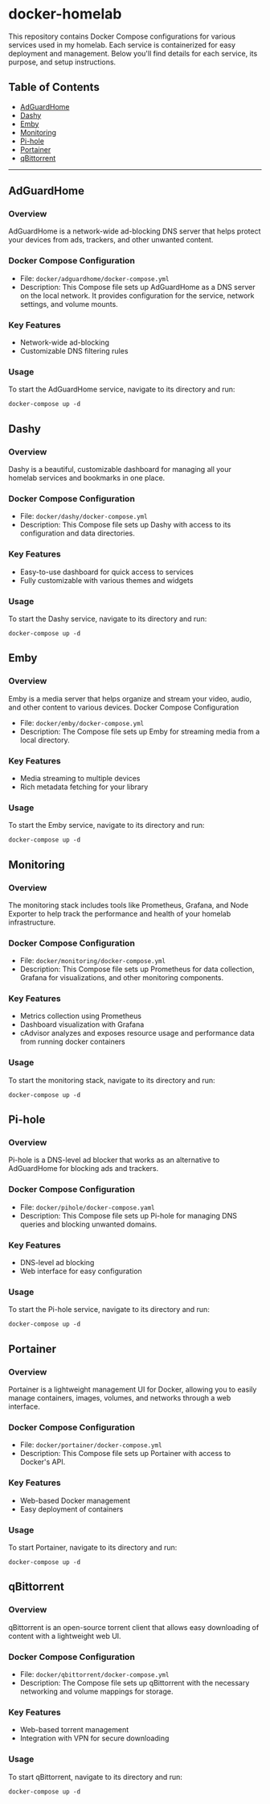 # docker-homelab

This repository contains Docker Compose configurations for various services used in my homelab. Each service is containerized for easy deployment and management. Below you'll find details for each service, its purpose, and setup instructions.

## Table of Contents

- [AdGuardHome](#adguardhome)
- [Dashy](#dashy)
- [Emby](#emby)
- [Monitoring](#monitoring)
- [Pi-hole](#pi-hole)
- [Portainer](#portainer)
- [qBittorrent](#qbittorrent)

---

## AdGuardHome

### Overview
AdGuardHome is a network-wide ad-blocking DNS server that helps protect your devices from ads, trackers, and other unwanted content.

### Docker Compose Configuration
- File: `docker/adguardhome/docker-compose.yml`
- Description: This Compose file sets up AdGuardHome as a DNS server on the local network. It provides configuration for the service, network settings, and volume mounts.

### Key Features
- Network-wide ad-blocking
- Customizable DNS filtering rules

### Usage
To start the AdGuardHome service, navigate to its directory and run:
```
docker-compose up -d
```


## Dashy

### Overview
Dashy is a beautiful, customizable dashboard for managing all your homelab services and bookmarks in one place.

### Docker Compose Configuration
- File: `docker/dashy/docker-compose.yml`
- Description: This Compose file sets up Dashy with access to its configuration and data directories.

### Key Features
- Easy-to-use dashboard for quick access to services
- Fully customizable with various themes and widgets

### Usage
To start the Dashy service, navigate to its directory and run:
```
docker-compose up -d
```

## Emby

### Overview
Emby is a media server that helps organize and stream your video, audio, and other content to various devices.
Docker Compose Configuration

- File: `docker/emby/docker-compose.yml`
- Description: The Compose file sets up Emby for streaming media from a local directory.

### Key Features
- Media streaming to multiple devices
- Rich metadata fetching for your library

### Usage
To start the Emby service, navigate to its directory and run:
```
docker-compose up -d
```

## Monitoring

### Overview
The monitoring stack includes tools like Prometheus, Grafana, and Node Exporter to help track the performance and health of your homelab infrastructure.

### Docker Compose Configuration
- File: `docker/monitoring/docker-compose.yml`
- Description: This Compose file sets up Prometheus for data collection, Grafana for visualizations, and other monitoring components.

### Key Features
- Metrics collection using Prometheus
- Dashboard visualization with Grafana
- cAdvisor analyzes and exposes resource usage and performance data from running docker containers

### Usage
To start the monitoring stack, navigate to its directory and run:
```
docker-compose up -d
```

## Pi-hole

### Overview
Pi-hole is a DNS-level ad blocker that works as an alternative to AdGuardHome for blocking ads and trackers.

### Docker Compose Configuration
- File: `docker/pihole/docker-compose.yaml`
- Description: This Compose file sets up Pi-hole for managing DNS queries and blocking unwanted domains.

### Key Features
- DNS-level ad blocking
- Web interface for easy configuration

### Usage
To start the Pi-hole service, navigate to its directory and run:
```
docker-compose up -d
```

## Portainer

### Overview
Portainer is a lightweight management UI for Docker, allowing you to easily manage containers, images, volumes, and networks through a web interface.

### Docker Compose Configuration
- File: `docker/portainer/docker-compose.yml`
- Description: This Compose file sets up Portainer with access to Docker's API.

### Key Features
- Web-based Docker management
- Easy deployment of containers

### Usage
To start Portainer, navigate to its directory and run:
```
docker-compose up -d
```
## qBittorrent

### Overview
qBittorrent is an open-source torrent client that allows easy downloading of content with a lightweight web UI.

### Docker Compose Configuration
- File: `docker/qbittorrent/docker-compose.yml`
- Description: The Compose file sets up qBittorrent with the necessary networking and volume mappings for storage.

### Key Features
- Web-based torrent management
- Integration with VPN for secure downloading

### Usage
To start qBittorrent, navigate to its directory and run:
```
docker-compose up -d
```


